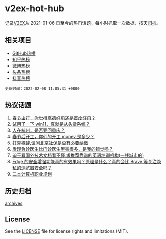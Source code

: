 # v2ex-hot-hub

 记录[V2EX](https://www.v2ex.com/)从 2021-01-06 日至今的热门话题。每小时抓取一次数据，按天[归档](archives)。
 
 ## 相关项目

- [GitHub热榜](https://github.com/snaildev/github-hot-hub)
- [知乎热榜](https://github.com/snaildev/zhihu-hot-hub)
- [微博热榜](https://github.com/snaildev/weibo-hot-hub)
- [头条热榜](https://github.com/snaildev/toutiao-hot-hub)
- [抖音热榜](https://github.com/snaildev/douyin-hot-hub)


 `更新时间：2022-02-08 11:05:31 +0800`

## 热议话题

1. [春节出行，你觉得高德好用还是百度好用？](https://www.v2ex.com/t/832188)
1. [试用了一下 win11，真就是从头做系统？](https://www.v2ex.com/t/832299)
1. [人在杭州，是否要回重庆？](https://www.v2ex.com/t/832208)
1. [春节后开工，你们的开工 money 是多少？](https://www.v2ex.com/t/832360)
1. [打算裸辞,请问北京社保是否有必要续缴](https://www.v2ex.com/t/832209)
1. [发现急诊医生比门诊医生厉害很多，是我的错觉吗？](https://www.v2ex.com/t/832179)
1. [迫于看国外技术文档看不懂,求推荐靠谱的英语培训机构(一线城市的)](https://www.v2ex.com/t/832329)
1. [Edge 的安全增强功能真的有效果吗？原理是什么？真的会比 Brave 等关注隐私的浏览器安全吗？](https://www.v2ex.com/t/832206)
1. [二本计算机职业规划](https://www.v2ex.com/t/832262)

## 历史归档

[archives](archives)

## License

See the [LICENSE](LICENSE) file for license rights and limitations (MIT).

